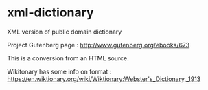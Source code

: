 # xml-dictionary
XML version of public domain dictionary 

Project Gutenberg page : http://www.gutenberg.org/ebooks/673

This is a conversion from an HTML source. 

Wikitonary has some info on format :  https://en.wiktionary.org/wiki/Wiktionary:Webster's_Dictionary,_1913

